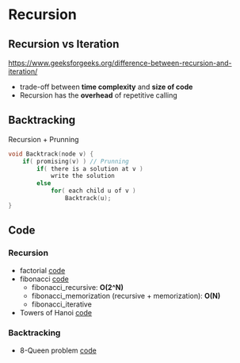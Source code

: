 # Recursion

## Recursion vs Iteration
https://www.geeksforgeeks.org/difference-between-recursion-and-iteration/

* trade-off between **time complexity** and **size of code**
* Recursion has the **overhead** of repetitive calling

## Backtracking
Recursion + Prunning
```c
void Backtrack(node v) {
    if( promising(v) ) // Prunning
        if( there is a solution at v )
            write the solution
        else
            for( each child u of v )
                Backtrack(u);
}
```

## Code
### Recursion
* factorial [code](https://github.com/YeoulLee/algorithm/blob/master/recursion/factorial.c)
* fibonacci [code](https://github.com/YeoulLee/algorithm/blob/master/recursion/fibonacci.c)
  * fibonacci_recursive: **O(2^N)**
  * fibonacci_memorization (recursive + memorization): **O(N)**
  * fibonacci_iterative
* Towers of Hanoi [code](https://github.com/YeoulLee/algorithm/blob/master/recursion/hanoi.c)

### Backtracking
* 8-Queen problem [code](https://github.com/YeoulLee/algorithm/blob/master/recursion/eight_queen.c)
